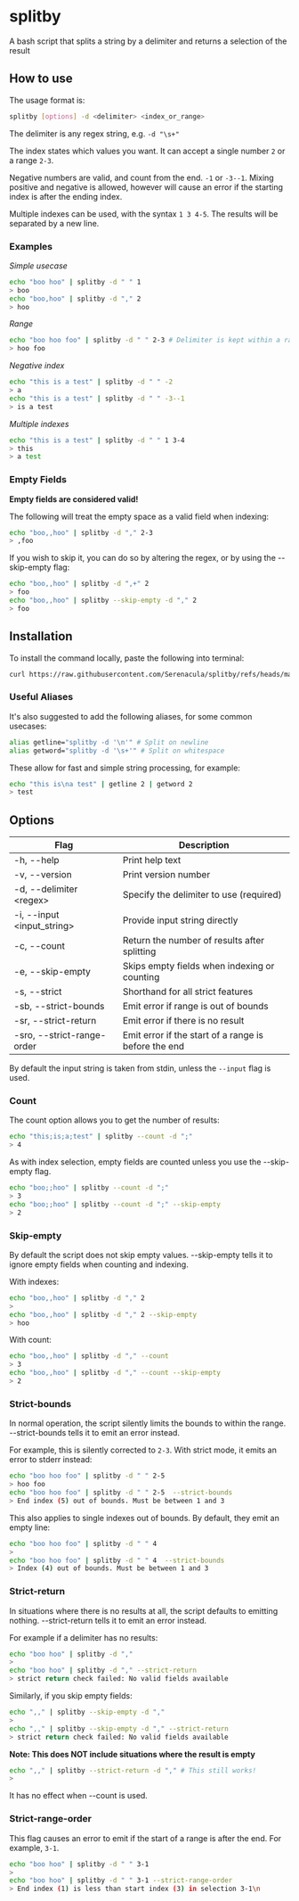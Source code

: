 # splitby

A bash script that splits a string by a delimiter and returns a selection of the result

## How to use

The usage format is:

```sh
splitby [options] -d <delimiter> <index_or_range>
```

The delimiter is any regex string, e.g. `-d "\s+"`

The index states which values you want. It can accept a single number `2` or a range `2-3`.

Negative numbers are valid, and count from the end. `-1` or `-3--1`. Mixing positive and negative is allowed, however will cause an error if the starting index is after the ending index.

Multiple indexes can be used, with the syntax `1 3 4-5`. The results will be separated by a new line.

### Examples

_Simple usecase_

```sh
echo "boo hoo" | splitby -d " " 1
> boo
echo "boo,hoo" | splitby -d "," 2
> hoo
```

_Range_

```sh
echo "boo hoo foo" | splitby -d " " 2-3 # Delimiter is kept within a range
> hoo foo
```

_Negative index_

```sh
echo "this is a test" | splitby -d " " -2
> a
echo "this is a test" | splitby -d " " -3--1
> is a test
```

_Multiple indexes_

```sh
echo "this is a test" | splitby -d " " 1 3-4
> this
> a test
```

### Empty Fields

**Empty fields are considered valid!**

The following will treat the empty space as a valid field when indexing:

```sh
echo "boo,,hoo" | splitby -d "," 2-3
> ,foo
```

If you wish to skip it, you can do so by altering the regex, or by using the --skip-empty flag:

```sh
echo "boo,,hoo" | splitby -d ",+" 2
> foo
echo "boo,,hoo" | splitby --skip-empty -d "," 2
> foo
```

## Installation

To install the command locally, paste the following into terminal:

```sh
curl https://raw.githubusercontent.com/Serenacula/splitby/refs/heads/main/splitby.sh > /usr/local/bin/splitby && chmod +x /usr/local/bin/splitby
```

### Useful Aliases

It's also suggested to add the following aliases, for some common usecases:

```sh
alias getline="splitby -d '\n'" # Split on newline
alias getword="splitby -d '\s+'" # Split on whitespace
```

These allow for fast and simple string processing, for example:

```sh
echo "this is\na test" | getline 2 | getword 2
> test
```

## Options

| Flag                        | Description                                          |
| --------------------------- | ---------------------------------------------------- |
| -h, --help                  | Print help text                                      |
| -v, --version               | Print version number                                 |
| -d, --delimiter \<regex>    | Specify the delimiter to use (required)              |
| -i, --input \<input_string> | Provide input string directly                        |
| -c, --count                 | Return the number of results after splitting         |
| -e, --skip-empty            | Skips empty fields when indexing or counting         |
| -s, --strict                | Shorthand for all strict features                    |
| -sb, --strict-bounds        | Emit error if range is out of bounds                 |
| -sr, --strict-return        | Emit error if there is no result                     |
| -sro, --strict-range-order  | Emit error if the start of a range is before the end |

By default the input string is taken from stdin, unless the `--input` flag is used.

### Count

The count option allows you to get the number of results:

```sh
echo "this;is;a;test" | splitby --count -d ";"
> 4
```

As with index selection, empty fields are counted unless you use the --skip-empty flag.

```sh
echo "boo;;hoo" | splitby --count -d ";"
> 3
echo "boo;;hoo" | splitby --count -d ";" --skip-empty
> 2
```

### Skip-empty

By default the script does not skip empty values. --skip-empty tells it to ignore empty fields when counting and indexing.

With indexes:

```sh
echo "boo,,hoo" | splitby -d "," 2
>
echo "boo,,hoo" | splitby -d "," 2 --skip-empty
> hoo
```

With count:

```sh
echo "boo,,hoo" | splitby -d "," --count
> 3
echo "boo,,hoo" | splitby -d "," --count --skip-empty
> 2
```

### Strict-bounds

In normal operation, the script silently limits the bounds to within the range. --strict-bounds tells it to emit an error instead.

For example, this is silently corrected to `2-3`. With strict mode, it emits an error to stderr instead:

```sh
echo "boo hoo foo" | splitby -d " " 2-5
> hoo foo
echo "boo hoo foo" | splitby -d " " 2-5  --strict-bounds
> End index (5) out of bounds. Must be between 1 and 3
```

This also applies to single indexes out of bounds. By default, they emit an empty line:

```sh
echo "boo hoo foo" | splitby -d " " 4
>
echo "boo hoo foo" | splitby -d " " 4  --strict-bounds
> Index (4) out of bounds. Must be between 1 and 3
```

### Strict-return

In situations where there is no results at all, the script defaults to emitting nothing. --strict-return tells it to emit an error instead.

For example if a delimiter has no results:

```sh
echo "boo hoo" | splitby -d ","
>
echo "boo hoo" | splitby -d "," --strict-return
> strict return check failed: No valid fields available
```

Similarly, if you skip empty fields:

```sh
echo ",," | splitby --skip-empty -d ","
>
echo ",," | splitby --skip-empty -d "," --strict-return
> strict return check failed: No valid fields available
```

**Note: This does NOT include situations where the result is empty**

```sh
echo ",," | splitby --strict-return -d "," # This still works!
>
```

It has no effect when --count is used.

### Strict-range-order

This flag causes an error to emit if the start of a range is after the end. For example, `3-1`.

```sh
echo "boo hoo" | splitby -d " " 3-1
>
echo "boo hoo" | splitby -d " " 3-1 --strict-range-order
> End index (1) is less than start index (3) in selection 3-1\n
```
